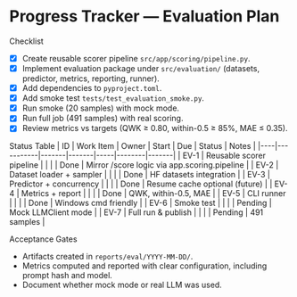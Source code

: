 # Progress Tracker — Evaluation Plan

Checklist
- [x] Create reusable scorer pipeline `src/app/scoring/pipeline.py`.
- [x] Implement evaluation package under `src/evaluation/` (datasets, predictor, metrics, reporting, runner).
- [x] Add dependencies to `pyproject.toml`.
- [x] Add smoke test `tests/test_evaluation_smoke.py`.
- [x] Run smoke (20 samples) with mock mode.
- [x] Run full job (491 samples) with real scoring.
- [x] Review metrics vs targets (QWK ≥ 0.80, within-0.5 ≥ 85%, MAE ≤ 0.35).

Status Table
| ID | Work Item | Owner | Start | Due | Status | Notes |
|----|-----------|-------|-------|-----|--------|-------|
| EV-1 | Reusable scorer pipeline |  |  |  | Done | Mirror /score logic via app.scoring.pipeline |
| EV-2 | Dataset loader + sampler |  |  |  | Done | HF datasets integration |
| EV-3 | Predictor + concurrency |  |  |  | Done | Resume cache optional (future) |
| EV-4 | Metrics + report |  |  |  | Done | QWK, within-0.5, MAE |
| EV-5 | CLI runner |  |  |  | Done | Windows cmd friendly |
| EV-6 | Smoke test |  |  |  | Pending | Mock LLMClient mode |
| EV-7 | Full run & publish |  |  |  | Pending | 491 samples |

Acceptance Gates
- Artifacts created in `reports/eval/YYYY-MM-DD/`.
- Metrics computed and reported with clear configuration, including prompt hash and model.
- Document whether mock mode or real LLM was used.
